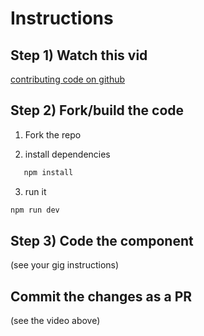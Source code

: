 # Instructions

## Step 1) Watch this vid

[contributing code on github](https://tinyurl.com/yn6zfhx2)

## Step 2) Fork/build the code

1. Fork the repo

2. install dependencies

```bash
   npm install
```

3. run it

```bash
npm run dev
```

## Step 3) Code the component

(see your gig instructions)

## Commit the changes as a PR

(see the video above)
